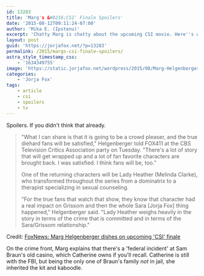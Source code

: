 ```yaml
---
id: 13283
title: 'Marg's &#8216;CSI' Finale Spoilers'
date: '2015-08-12T09:11:24-07:00'
author: 'Mika E. (Ipstenu)'
excerpt: 'Chatty Marg is chatty about the upcoming CSI movie. Here''s what you want to know.'
layout: post
guid: 'https://jorjafox.net/?p=13283'
permalink: /2015/margs-csi-finale-spoilers/
astra_style_timestamp_css:
    - '1634349755'
image: 'https://static.jorjafox.net/wordpress/2015/08/Marg-Helgenberger-reuters-876.jpg'
categories:
    - 'Jorja Fox'
tags:
    - article
    - csi
    - spoilers
    - tv
---
```


Spoilers. If you didn't think that already.

> "What I can share is that it is going to be a crowd pleaser, and the true diehard fans will be satisfied," Helgenberger told FOX411 at the CBS Television Critics Association party on Tuesday. "There's a lot of story that will get wrapped up and a lot of fan favorite characters are brought back. I was satisfied.  I think fans will be, too.”
>
> One of the returning characters will be Lady Heather (Melinda Clarke), who transformed throughout the series from a dominatrix to a therapist specializing in sexual counseling.
>
> "For the true fans that watch that show, they know that character had a real impact on Grissom and then the whole Sara [Jorja Fox] thing happened," Helgenberger said. "Lady Heather weighs heavily in the story in terms of the crime that is committed and in terms of the Sara/Grissom relationship."

Credit: <a href="http://www.foxnews.com/entertainment/2015/08/12/marg-helgenberger-dishes-on-upcoming-csi-finale/">FoxNews: Marg Helgenberger dishes on upcoming 'CSI' finale</a>

On the crime front, Marg explains that there's a 'federal incident' at Sam Braun's old casino, which Catherine owns if you'll recall. Catherine is still with the FBI, but being the only one of Braun's family _not_ in jail, she inherited the kit and kaboodle.
